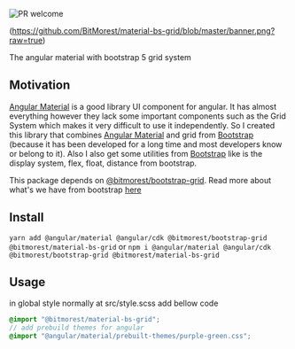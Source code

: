 ![PR welcome](https://camo.githubusercontent.com/b0ad703a46e8b249ef2a969ab95b2cb361a2866ecb8fe18495a2229f5847102d/68747470733a2f2f696d672e736869656c64732e696f2f62616467652f5052732d77656c636f6d652d627269676874677265656e2e737667)

(https://github.com/BitMorest/material-bs-grid/blob/master/banner.png?raw=true)

The angular material with bootstrap 5 grid system

## Motivation

[Angular Material](https://material.angular.io/) is a good library UI component for angular. It has almost everything however they lack some important components such as the Grid System which makes it very difficult to use it independently. So I created this library that combines [Angular Material](https://material.angular.io/) and grid from [Bootstrap](https://getbootstrap.com/docs/5.2/layout/grid/) (because it has been developed for a long time and most developers know or belong to it). Also I also get some utilities from [Bootstrap](https://getbootstrap.com/docs/5.2/layout/grid/) like
is the display system, flex, float, distance from bootstrap.

This package depends on [@bitmorest/bootstrap-grid](https://www.npmjs.com/package/@bitmorest/bootstrap-grid). Read more about what's we have from bootstrap [here](https://github.com/BitMorest/bootstrap-grid)

## Install

`yarn add @angular/material @angular/cdk @bitmorest/bootstrap-grid @bitmorest/material-bs-grid` or `npm i @angular/material @angular/cdk @bitmorest/bootstrap-grid @bitmorest/material-bs-grid`

## Usage

in global style normally at src/style.scss add bellow code

```scss
@import "@bitmorest/material-bs-grid";
// add prebuild themes for angular
@import "@angular/material/prebuilt-themes/purple-green.css";
```
